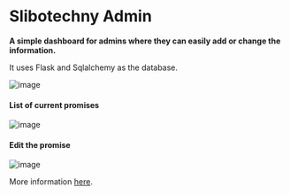 # Slibotechny Admin

**A simple dashboard for admins where they can easily add or change the information.**

It uses Flask and Sqlalchemy as the database.

![image](https://user-images.githubusercontent.com/28483030/192084621-2d8e8d7e-4c5d-4c4f-a645-42383dd492d3.png)

#### List of current promises
![image](https://user-images.githubusercontent.com/28483030/192084634-5956a337-34f0-4f68-b54f-e9aab299e93e.png)

#### Edit the promise
![image](https://user-images.githubusercontent.com/28483030/192084644-0b180760-970f-4cec-8a45-84d1ed5c8e28.png)

More information [here](https://github.com/Pavlyuchenko/Slibotechny).
